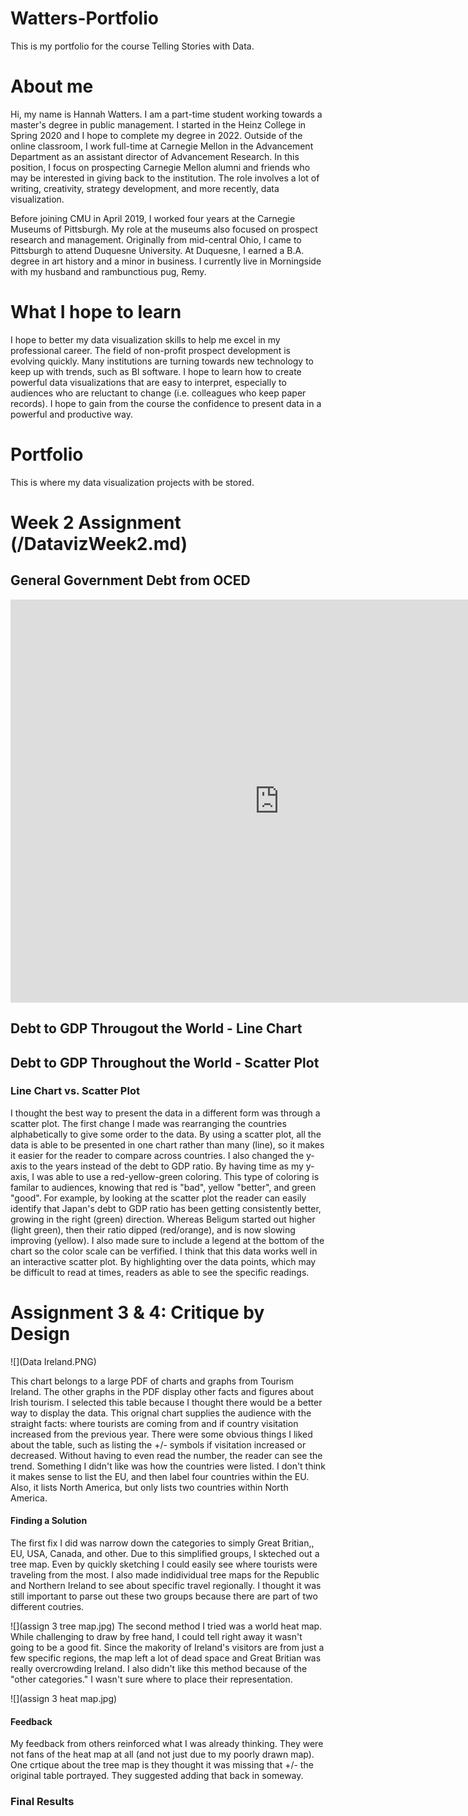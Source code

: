 # Watters-Portfolio
This is my portfolio for the course Telling Stories with Data.

# About me
Hi, my name is Hannah Watters. I am a part-time student working towards a master's degree in public management. I started in the Heinz College in Spring 2020 and I hope to complete my degree in 2022. Outside of the online classroom, I work full-time at Carnegie Mellon in the Advancement Department as an assistant director of Advancement Research. In this position, I focus on prospecting Carnegie Mellon alumni and friends who may be interested in giving back to the institution. The role involves a lot of writing, creativity, strategy development, and more recently, data visualization. 

Before joining CMU in April 2019, I worked four years at the Carnegie Museums of Pittsburgh. My role at the museums also focused on prospect research and management. Originally from mid-central Ohio, I came to Pittsburgh to attend Duquesne University. At Duquesne, I earned a B.A. degree in art history and a minor in business. I currently live in Morningside with my husband and rambunctious pug, Remy.

# What I hope to learn
I hope to better my data visualization skills to help me excel in my professional career. The field of non-profit prospect development is evolving quickly. Many institutions are turning towards new technology to keep up with trends, such as BI software. I hope to learn how to create powerful data visualizations that are easy to interpret, especially to audiences who are reluctant to change (i.e. colleagues who keep paper records). I hope to gain from the course the confidence to present data in a powerful and productive way.

# Portfolio
This is where my data visualization projects with be stored. 

# Week 2 Assignment (/DatavizWeek2.md)

## General Government Debt from OCED
<iframe src="https://data.oecd.org/chart/65u1" width="860" height="645" style="border: 0" mozallowfullscreen="true" webkitallowfullscreen="true" allowfullscreen="true"><a href="https://data.oecd.org/chart/65u1" target="_blank">OECD Chart: General government debt, Total, % of GDP, Annual, 2018</a></iframe>

## Debt to GDP Througout the World - Line Chart

<div class="flourish-embed flourish-chart" data-src="visualisation/3729609" data-url="https://flo.uri.sh/visualisation/3729609/embed" aria-label=""><script src="https://public.flourish.studio/resources/embed.js"></script></div>

## Debt to GDP Throughout the World - Scatter Plot

<div class="flourish-embed flourish-scatter" data-src="visualisation/3748510" data-url="https://flo.uri.sh/visualisation/3748510/embed" aria-label=""><script src="https://public.flourish.studio/resources/embed.js"></script></div>

### Line Chart vs. Scatter Plot
I thought the best way to present the data in a different form was through a scatter plot. The first change I made was rearranging the countries alphabetically to give some order to the data. By using a scatter plot, all the data is able to be presented in one chart rather than many (line), so it makes it easier for the reader to compare across countries. I also changed the y-axis to the years instead of the debt to GDP ratio. By having time as my y-axis, I was able to use a red-yellow-green coloring. This type of coloring is familar to audiences, knowing that red is "bad", yellow "better", and green "good". For example, by looking at the scatter plot the reader can easily identify that Japan's debt to GDP ratio has been getting consistently better, growing in the right (green) direction. Whereas Beligum started out higher (light green), then their ratio dipped (red/orange), and is now slowing improving (yellow). I also made sure to include a legend at the bottom of the chart so the color scale can be verfified. I  think that this data works well in an interactive scatter plot. By highlighting over the data points, which may be difficult to read at times, readers as able to see the specific readings.



# Assignment 3 & 4: Critique by Design
![](Data Ireland.PNG)

This chart belongs to a large PDF of charts and graphs from Tourism Ireland. The other graphs in the PDF display other facts and figures about Irish tourism. I selected this table because I thought there would be a better way to display the data. This orignal chart supplies the audience with the straight facts: where tourists are coming from and if country visitation increased from the previous year. 
There were some obvious things I liked about the table, such as listing the +/- symbols if visitation increased or decreased. Without having to even read the number, the reader can see the trend. Something I didn't like was how the countries were listed. I don't think it makes sense to list the EU, and then label four countries within the EU. Also, it lists North America, but only lists two countries within North America. 
#### Finding a Solution
The first fix I did was narrow down the categories to simply Great Britian,, EU, USA, Canada, and other. Due to this simplified groups, I skteched out a tree map. Even by quickly sketching I could easily see where tourists were traveling from the most. I also made indidividual tree maps for the Republic and Northern Ireland to see about specific travel regionally. I thought it was still important to parse out these two groups because there are part of two different coutries. 

![](assign 3 tree map.jpg)
The second method I tried was a world heat map. While challenging to draw by free hand, I could tell right away it wasn't going to be a good fit. Since the makority of Ireland's visitors are from just a few specific regions, the map left a lot of dead space and Great Britian was really overcrowding Ireland. I also didn't like this method because of the "other categories." I wasn't sure where to place their representation.

![](assign 3 heat map.jpg)
#### Feedback
My feedback from others reinforced what I was already thinking. They were not fans of the heat map at all (and not just due to my poorly drawn map). One crtique about the tree map is they thought it was missing that +/- the original table portrayed. They suggested adding that back in someway.

### Final Results
<div class="flourish-embed flourish-hierarchy" data-src="visualisation/3801511" data-url="https://flo.uri.sh/visualisation/3801511/embed" aria-label=""><script src="https://public.flourish.studio/resources/embed.js"></script></div>
<div class="flourish-embed flourish-hierarchy" data-src="visualisation/3801571" data-url="https://flo.uri.sh/visualisation/3801571/embed" aria-label=""><script src="https://public.flourish.studio/resources/embed.js"></script></div>
<div class="flourish-embed flourish-hierarchy" data-src="visualisation/3801609" data-url="https://flo.uri.sh/visualisation/3801609/embed" aria-label=""><script src="https://public.flourish.studio/resources/embed.js"></script></div>
